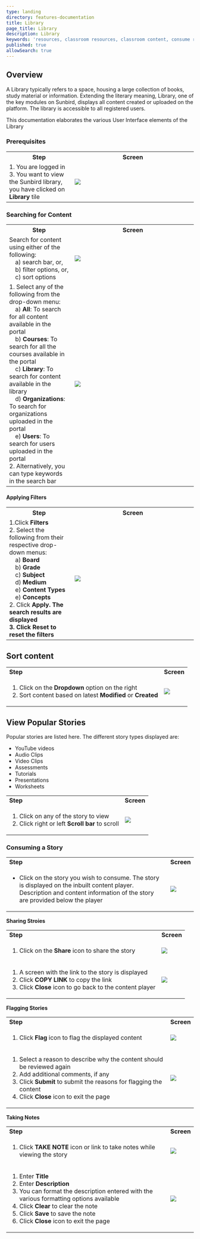 ```yaml
---
type: landing
directory: features-documentation
title: Library
page_title: Library
description: Library
keywords: 'resources, classroom resources, classroom content, consume resources, library'
published: true
allowSearch: true
---
```

## Overview

A Library typically refers to a space, housing a large collection of books, study material or information. Extending the literary meaning, Library, one of the key modules on Sunbird, displays all content created or uploaded on the platform. The library is accessible to all registered users.

This documentation elaborates the various User Interface elements of the Library

### Prerequisites
<table>
  <tr>
    <th style="width:35%;">Step</th>
    <th style="width:65%;">Screen</th>
  </tr>
  <tr>
    <td>1. You are logged in <br>3. You want to view the Sunbird library, you have clicked on <b>Library</b> tile
       </td>
      <td><img src="pages/features-documentation/images/library/prerequisite.png"></td>
  </tr>
  </table>
       
### Searching for Content
<table>
  <tr>
    <th style="width:35%;">Step</th>
    <th style="width:65%;">Screen</th>
  </tr>
  <tr>
    <td>Search for content using either of the following: <br>&emsp;a)  search bar, or, <br>&emsp;b) filter options, or, <br>&emsp;c) sort options</td> 
	<td><img src="pages/features-documentation/images/library/search_options.png"></td>  
	</tr>
	<tr>
	<td>1. Select any of the following from the drop-down menu: <br>&emsp;a) <b>All</b>: To search for all content available in the portal <br>&emsp;b) <b>Courses</b>: To search for all the courses available in the portal <br>&emsp;c) <b>Library</b>: To search for content available in the library <br>&emsp;d) <b>Organizations</b>: To search for organizations uploaded in the portal <br>&emsp;e) <b>Users</b>: To search for users uploaded in the portal <br>2. Alternatively, you can type keywords in the search bar
     </td>
    <td><img src="pages/features-documentation/images/library/searchbar_options.png"></td>
  </tr>
  </table>
   
#### Applying Filters

<table>
  <tr>
    <th style="width:35%;">Step</th>
    <th style="width:65%;">Screen</th>
  </tr>
  <tr>
	  <td>1.Click <b>Filters</b>  <br>2. Select the following from their respective drop-down menus: 
		  		<br>&emsp;a) <b>Board</b>
				<br>&emsp;b) <b>Grade</b>
				<br>&emsp;c) <b>Subject</b>
				<br>&emsp;d) <b>Medium</b>
				<br>&emsp;e) <b>Content Types</b>
				<br>&emsp;e) <b>Concepts</b>
	<br>2. Click <b>Apply</>. The search results are displayed <br>3. Click <b>Reset</b> to reset the filters  </td>
    <td><img src="pages/features-documentation/images/library/applying_filters.png"></td>
  </tr>
  </table>
   
## Sort content

<table class="table table-img">
  <tr>
    <td><strong>Step</strong></td>
    <td><strong>Screen</strong></td>
  </tr>
  <tr>
   <td>
       <ol>
	       <li>Click on the <strong>Dropdown</strong> option on the right</li>
	       <li>Sort content based on latest <strong>Modified</strong> or <strong>Created</strong></li>
	   </ol>
    </td>
	<td><img src="pages/features-documentation/images/library_sort.png"></td>
    </tr>
    </table>

## View Popular Stories

Popular stories are listed here. The different story types displayed are:

- YouTube videos
- Audio Clips
- Video Clips
- Assessments
- Tutorials
- Presentations
- Worksheets

<table class="table table-img">
  <tr>
    <td><strong>Step</strong></td>
    <td><strong>Screen</strong></td>
  </tr>
  <tr>
   <td>
       <ol>
	       <li>Click on any of the story to view</li>
	       <li>Click right or left <strong>Scroll bar</strong> to scroll</li>
	   </ol>
   </td>
  <td><img src="pages/features-documentation/images/library_popularstory.png"></td>
  </tr>
  </table>

### Consuming a Story

<table class="table table-img">
  <tr>
    <td><strong>Step</strong></td>
    <td><strong>Screen</strong></td>
  </tr>
  <tr>
   <td>
	   <ul>
		   <li>Click on the story you wish to consume. The story is displayed on the inbuilt content player. Description and content information of the story are provided below the player</li>
	   </ul>
	</td>
	<td><img src="pages/features-documentation/images/library_desc_cont_inf.png"></td>
	</tr>
	</table>

**Sharing Stroies**

<table class="table table-img">
  <tr>
    <td><strong>Step</strong></td>
    <td><strong>Screen</strong></td>
  </tr>
  <tr>
   <td>
       <ol>
	       <li>Click on the <strong>Share</strong> icon to share the story</li>
	</ol>
   </td>
  <td><img src="pages/features-documentation/images/library_shareicon.png"></td>
  </tr>
  <tr>
  <td>
       <ol>
	       <li>A screen with the link to the story is displayed</li>
	       <li>Click <strong>COPY LINK</strong> to copy the link</li>
	       <li>Click <strong>Close</strong> icon to go back to the content player</li>
	</ol>
   </td>
  <td><img src="pages/features-documentation/images/library_copylink.png"></td>
  </tr>
  </table>
  
  **Flagging Stories**
  
  <table class="table table-img">
  <tr>
    <td><strong>Step</strong></td>
    <td><strong>Screen</strong></td>
  </tr>
    <tr>
    <td>
	  <ol>
		<li>Click <strong>Flag</strong> icon to flag the displayed content</li>
	    </ol>
	</td>
	<td><img src="pages/features-documentation/images/library_flagicon.png"></td>
	</tr>
	<tr>
	<td>
	   <ol>
	    	<li>Select a reason to describe why the content should be reviewed again</li>
		<li>Add additional comments, if any</li>
	        <li>Click <strong>Submit</strong> to submit the reasons for flagging the content</li>
		<li>Click <strong>Close</strong> icon to exit the page</li>
	   </ol>
    </td>
 <td><img src="pages/features-documentation/images/library_flagreason.png"></td>
  </tr>
  </table>
  
  **Taking Notes**
 
 <table class="table table-img">
  <tr>
    <td><strong>Step</strong></td>
    <td><strong>Screen</strong></td>
  </tr>
    <tr>
  <td>
	  <ol>
		  <li>Click <strong>TAKE NOTE</strong> icon or link to take notes while viewing the story</li>
	    </ol>
	</td>
	<td><img src="pages/features-documentation/images/library_takenote.png"></td>
	  </tr>
	   <tr>
	<td>
		<ol>
			<li>Enter <strong>Title</strong></li>
		  	<li>Enter <strong>Description</strong></li>
			<li>You can format the description entered with the various formatting options available</li>
			<li>Click <strong>Clear</strong> to clear the note</li>
			<li>Click <strong>Save</strong> to save the note</li>
			<li>Click <strong>Close</strong> icon to exit the page</li>
	        </ol>
	</td>
	<td><img src="pages/features-documentation/images/library_notescreen.png"></td>
	</tr>
  </table>

  


